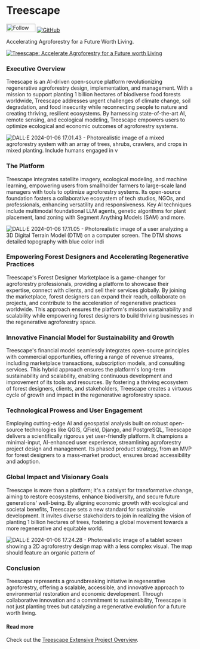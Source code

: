 # Treescape
<a href="https://www.f6s.com/treescape-io?follow=1" target="_blank" title="Follow Treescape: Accelerate Agroforestry on F6S"><img src="https://www.f6s.com/static-resource/images/f6s-follow-secondary.png" border="0" width="78" height="22 " alt="Follow Treescape: Accelerate Agroforestry on F6S" style="width: 78px; height: 22px; padding: 0px; margin: 0px;" /></a> [![GitHub](https://img.shields.io/badge/github-%23121011.svg?style=flat&logo=github&color=white&logoColor=black)](https://github.com/treescape-io/treescape)

Accelerating Agroforestry for a Future Worth Living.

[![Treescape: Accelerate Agroforestry for a Future worth Living](https://hackmd.io/_uploads/BJPTl40-C.png)](https://vimeo.com/941131235?texttrack=en-x-autogen&autoplay=1)

### Executive Overview
Treescape is an AI-driven open-source platform revolutionizing regenerative agroforestry design, implementation, and management. With a mission to support planting 1 billion hectares of biodiverse food forests worldwide, Treescape addresses urgent challenges of climate change, soil degradation, and food insecurity while reconnecting people to nature and creating thriving, resilient ecosystems. By harnessing state-of-the-art AI, remote sensing, and ecological modeling, Treescape empowers users to optimize ecological and economic outcomes of agroforestry systems.

![DALL·E 2024-01-06 17.01.43 - Photorealistic image of a mixed agroforestry system with an array of trees, shrubs, crawlers, and crops in mixed planting. Include humans engaged in v](https://hackmd.io/_uploads/BJiYtxwdT.jpg)

### The Platform
Treescape integrates satellite imagery, ecological modeling, and machine learning, empowering users from smallholder farmers to large-scale land managers with tools to optimize agroforestry systems. Its open-source foundation fosters a collaborative ecosystem of tech studios, NGOs, and professionals, enhancing versatility and responsiveness. Key AI techniques include multimodal foundational LLM agents, genetic algorithms for plant placement, land zoning with Segment Anything Models (SAM) and more.

![DALL·E 2024-01-06 17.11.05 - Photorealistic image of a user analyzing a 3D Digital Terrain Model (DTM) on a computer screen. The DTM shows detailed topography with blue color indi](https://hackmd.io/_uploads/rynnjlwd6.jpg)

### Empowering Forest Designers and Accelerating Regenerative Practices
Treescape's Forest Designer Marketplace is a game-changer for agroforestry professionals, providing a platform to showcase their expertise, connect with clients, and sell their services globally. By joining the marketplace, forest designers can expand their reach, collaborate on projects, and contribute to the acceleration of regenerative practices worldwide. This approach ensures the platform's mission sustainability and scalability while empowering forest designers to build thriving businesses in the regenerative agroforestry space.

### Innovative Financial Model for Sustainability and Growth
Treescape's financial model seamlessly integrates open-source principles with commercial opportunities, offering a range of revenue streams, including marketplace transactions, subscription models, and consulting services. This hybrid approach ensures the platform's long-term sustainability and scalability, enabling continuous development and improvement of its tools and resources. By fostering a thriving ecosystem of forest designers, clients, and stakeholders, Treescape creates a virtuous cycle of growth and impact in the regenerative agroforestry space.

### Technological Prowess and User Engagement
Employing cutting-edge AI and geospatial analysis built on robust open-source technologies like QGIS, QField, Django, and PostgreSQL, Treescape delivers a scientifically rigorous yet user-friendly platform. It champions a minimal-input, AI-enhanced user experience, streamlining agroforestry project design and management. Its phased product strategy, from an MVP for forest designers to a mass-market product, ensures broad accessibility and adoption.

### Global Impact and Visionary Goals
Treescape is more than a platform; it's a catalyst for transformative change, aiming to restore ecosystems, enhance biodiversity, and secure future generations' well-being. By aligning economic growth with ecological and societal benefits, Treescape sets a new standard for sustainable development. It invites diverse stakeholders to join in realizing the vision of planting 1 billion hectares of trees, fostering a global movement towards a more regenerative and equitable world.

![DALL·E 2024-01-06 17.24.28 - Photorealistic image of a tablet screen showing a 2D agroforestry design map with a less complex visual. The map should feature an organic pattern of ](https://hackmd.io/_uploads/BykfkWPOT.jpg)

### Conclusion
Treescape represents a groundbreaking initiative in regenerative agroforestry, offering a scalable, accessible, and innovative approach to environmental restoration and economic development. Through collaborative innovation and a commitment to sustainability, Treescape is not just planting trees but catalyzing a regenerative evolution for a future worth living.

#### Read more
Check out the [Treescape Extensive Project Overview](https://hackmd.io/@dokkurbob/rkXWDWsJ0).